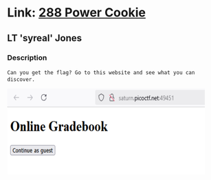 # Link: [288 Power Cookie](https://play.picoctf.org/practice/challenge/288)

## LT 'syreal' Jones

### Description

```
Can you get the flag? Go to this website and see what you can discover.
```

<img src="images/home_page.png" height=200px width=460px>
